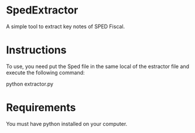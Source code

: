 # SpedExtractor
A simple tool to extract key notes of SPED Fiscal.


# Instructions
To use, you need put the Sped file in the same local of the estractor file and execute the following command:

python extractor.py

# Requirements
You must have python installed on your computer.
